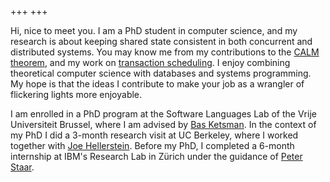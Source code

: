 +++
+++

Hi, nice to meet you. I am a PhD student in computer science, and my research
is about keeping shared state consistent in both concurrent and distributed
systems. You may know me from my contributions to the [CALM
theorem](https://cris.vub.be/ws/portalfiles/portal/97428175/dcbq.pdf), and
my work on [transaction
scheduling](https://ieeexplore.ieee.org/document/10597797). I enjoy combining
theoretical computer science with databases and systems programming. My hope is that the ideas
I contribute to make your job as a wrangler of flickering lights more enjoyable.

I am enrolled in a PhD program at the Software Languages Lab of the Vrije
Universiteit Brussel, where I am advised by [Bas
Ketsman](http://basketsman.com). In the context of my PhD I did a 3-month research visit
at UC Berkeley, where I worked together
with [Joe Hellerstein](https://dsf.berkeley.edu/jmh/).
Before my PhD, I completed a 6-month internship at IBM's Research Lab in
Zürich under the guidance of [Peter Staar](https://research.ibm.com/people/peter-staar).
